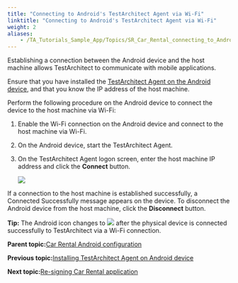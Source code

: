 ```yaml
--- 
title: "Connecting to Android's TestArchitect Agent via Wi-Fi"
linktitle: "Connecting to Android's TestArchitect Agent via Wi-Fi"
weight: 2
aliases: 
    - /TA_Tutorials_Sample_App/Topics/SR_Car_Rental_connecting_to_Android_TA_Agent.html
---
```


Establishing a connection between the Android device and the host machine allows TestArchitect to communicate with mobile applications.

Ensure that you have installed the [TestArchitect Agent on the Android device](/TA_Tutorials_Sample_App/Topics/SR_Android_installing_TA_agent.html), and that you know the IP address of the host machine.

Perform the following procedure on the Android device to connect the device to the host machine via Wi-Fi:

1.  Enable the Wi-Fi connection on the Android device and connect to the host machine via Wi-Fi.

2.  On the Android device, start the TestArchitect Agent.

3.  On the TestArchitect Agent logon screen, enter the host machine IP address and click the **Connect** button.

    ![](/images//Images/android_1.png)


If a connection to the host machine is established successfully, a Connected Successfully message appears on the device. To disconnect the Android device from the host machine, click the **Disconnect** button.

**Tip:** The Android icon changes to ![](/images//Images/android_6.png) after the physical device is connected successfully to TestArchitect via a Wi-Fi connection.

**Parent topic:**[Car Rental Android configuration](/TA_Tutorials_Sample_App/Topics/SR_Android_configuration_def.html)

**Previous topic:**[Installing TestArchitect Agent on Android device](/TA_Tutorials_Sample_App/Topics/SR_Android_installing_TA_agent.html)

**Next topic:**[Re-signing Car Rental application](/TA_Tutorials_Sample_App/Topics/SR_Car_Rental_re-signing_application.html)

